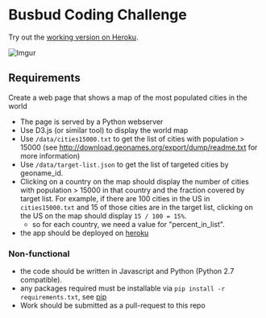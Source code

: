 # Busbud Coding Challenge

Try out the [working version on Heroku](http://pure-island-6192.herokuapp.com).

![Imgur](http://i.imgur.com/4ihGhFn.png)

## Requirements
Create a web page that shows a map of the most populated cities in the world

- The page is served by a Python webserver
- Use D3.js (or similar tool) to display the world map
- Use `/data/cities15000.txt` to get the list of cities with population > 15000 (see http://download.geonames.org/export/dump/readme.txt for more information)
- Use `/data/target-list.json` to get the list of targeted cities by geoname_id.
- Clicking on a country on the map should display the number of cities with population > 15000 in that country and the fraction covered by target list.  For example, if there are 100 cities in the US in `cities15000.txt` and 15 of those cities are in the target list, clicking on the US on the map should display `15 / 100 = 15%`.
    - so for each country, we need a value for "percent_in_list". 
- the app should be deployed on [heroku](https://devcenter.heroku.com/categories/python)


### Non-functional

* the code should be written in Javascript and Python (Python 2.7 compatible).
* any packages required must be installable via `pip install -r requirements.txt`, see [pip](http://www.pip-installer.org/en/latest/)
* Work should be submitted as a pull-request to this repo
